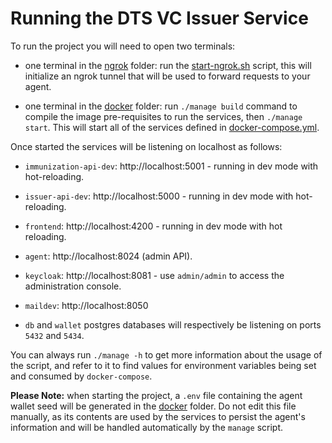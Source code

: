# Running the DTS VC Issuer Service

To run the project you will need to open two terminals:

- one terminal in the [ngrok](./ngrok) folder: run the [start-ngrok.sh](./ngrok/start-ngrok.sh) script, this will initialize an ngrok tunnel that will be used to forward requests to your agent.

- one terminal in the [docker](./docker) folder: run `./manage build` command to compile the image pre-requisites to run the services, then `./manage start`. This will start all of the services defined in [docker-compose.yml](./docker/docker-compose.yml).

Once started the services will be listening on localhost as follows:

- `immunization-api-dev`: http://localhost:5001 - running in dev mode with hot-reloading.

- `issuer-api-dev`: http://localhost:5000 - running in dev mode with hot-reloading.

- `frontend`: http://localhost:4200 - running in dev mode with hot reloading.

- `agent`: http://localhost:8024 (admin API).

- `keycloak`: http://localhost:8081 - use `admin/admin` to access the administration console.

- `maildev`: http://localhost:8050

- `db` and `wallet` postgres databases will respectively be listening on ports `5432` and `5434`.

You can always run `./manage -h` to get more information about the usage of the script, and refer to it to find values for environment variables being set and consumed by `docker-compose`.

**Please Note:** when starting the project, a `.env` file containing the agent wallet seed will be generated in the [docker](./docker) folder. Do not edit this file manually, as its contents are used by the services to persist the agent's information and will be handled automatically by the `manage` script.
